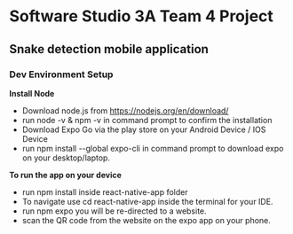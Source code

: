 # Software Studio 3A Team 4 Project
## Snake detection mobile application


### Dev Environment Setup

**Install Node**
* Download node.js from https://nodejs.org/en/download/
* run node -v & npm -v in command prompt to confirm the installation
* Download Expo Go via the play store on your Android Device / IOS Device
* run npm install --global expo-cli in command prompt to download expo on your desktop/laptop.

**To run the app on your device**
* run npm install inside react-native-app folder
* To navigate use cd react-native-app inside the terminal for your IDE.
* run npm expo you will be re-directed to a website.
* scan the QR code from the website on the expo app on your phone.
